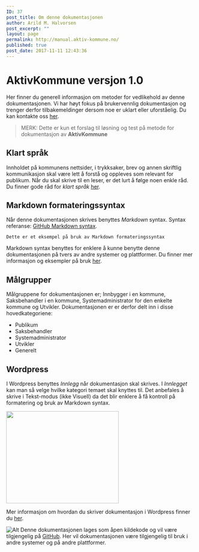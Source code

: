 ```yaml
---
ID: 37
post_title: Om denne dokumentasjonen
author: Arild M. Halvorsen
post_excerpt: ""
layout: page
permalink: http://manual.aktiv-kommune.no/
published: true
post_date: 2017-11-11 12:43:36
---
```

# AktivKommune versjon 1.0

Her finner du generell informasjon om metoder for vedlikehold av denne dokumentasjonen. Vi har høyt fokus på brukervennlig dokumentasjon og trenger derfor tilbakemeldinger dersom noe er uklart eller uforståelig. Du kan kontakte oss [her](https://manual.aktiv-kommune.no/?page_id=9).

>MERK: Dette er kun et forslag til løsning og test på metode for dokumentasjon av **AktivKommune**

## Klart språk
Innholdet på kommunens nettsider, i trykksaker, brev og annen skriftlig kommunikasjon skal være lett å forstå og oppleves som relevant for publikum. Når du skal skrive til en leser, er det lurt å følge noen enkle råd. Du finner gode råd for *klart språk* [her](http://manual.aktiv-kommune.no/wp-content/uploads/2017/11/klart_spraak.pdf).

## Markdown formateringssyntax
Når denne dokumentasjonen skrives benyttes *Markdown* syntax. Syntax referanse: [GitHub Markdown syntax](https://guides.github.com/pdfs/markdown-cheatsheet-online.pdf).

```
Dette er et eksempel på bruk av Markdown formateringssyntax
```

Markdown syntax benyttes for enklere å kunne benytte denne dokumentasjonen på tvers av andre systemer og plattformer. Du finner mer informasjon og eksempler på bruk [her](http://manual.aktiv-kommune.no/?p=193). 

## Målgrupper
Målgruppene for dokumentasjonen er; Innbygger i en kommune, Saksbehandler i en kommune, Systemadministrator for den enkelte kommune og Utvikler. Dokumentasjonen er er derfor delt inn i disse hovedkategoriene:

* Publikum
* Saksbehandler
* Systemadministrator
* Utvikler
* Generelt

## Wordpress
I Wordpress benyttes <em>Innlegg</em> når dokumentasjon skal skrives. I <em>Innlegget</em> kan man så velge hvilke kategori temaet skal knyttes til. Det anbefales å skrive i Tekst-modus (ikke Visuell) da det blir enklere å få kontroll på formatering og bruk av Markdown syntax.

<img class="alignnone size-medium wp-image-62" src="http://manual.aktiv-kommune.no/wp-content/uploads/2017/11/wp_kategorier-300x246.jpg" alt="" width="300" height="246" />

Mer informasjon om hvordan du skriver dokumentasjon i Wordpress finner du [her](http://manual.aktiv-kommune.no/?p=171).

![Alt](http://manual.aktiv-kommune.no/wp-content/uploads/2017/11/github_logo-e1510420098925.png "github")
Denne dokumentasjonen lages som åpen kildekode og vil være tilgjengelig på <a href="https://github.com/eCultura/aktiv-kommune-docs">GitHub</a>. Her vil dokumentasjonen være tilgjengelig til bruk i andre systemer og på andre plattformer.